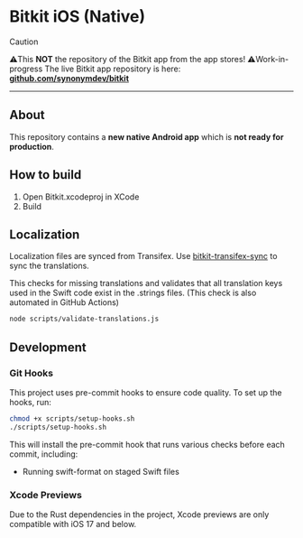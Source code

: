# Bitkit iOS (Native)

> [!CAUTION]
> ⚠️This **NOT** the repository of the Bitkit app from the app stores!
> ⚠️Work-in-progress
> The live Bitkit app repository is here: **[github.com/synonymdev/bitkit](https://github.com/synonymdev/bitkit)**

---

## About

This repository contains a **new native Android app** which is **not ready for production**.


## How to build

1. Open Bitkit.xcodeproj in XCode
2. Build

## Localization

Localization files are synced from Transifex. Use [bitkit-transifex-sync](https://github.com/synonymdev/bitkit-transifex-sync) to sync the translations.

This checks for missing translations and validates that all translation keys used in the Swift code exist in the .strings files. (This check is also automated in GitHub Actions)

```bash
node scripts/validate-translations.js
```

## Development

### Git Hooks

This project uses pre-commit hooks to ensure code quality. To set up the hooks, run:

```bash
chmod +x scripts/setup-hooks.sh
./scripts/setup-hooks.sh
```

This will install the pre-commit hook that runs various checks before each commit, including:
- Running swift-format on staged Swift files

### Xcode Previews

Due to the Rust dependencies in the project, Xcode previews are only compatible with iOS 17 and below.
